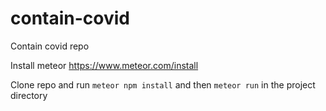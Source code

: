 # contain-covid
Contain covid repo

Install meteor https://www.meteor.com/install

Clone repo and run `meteor npm install` and then `meteor run` in the project directory
